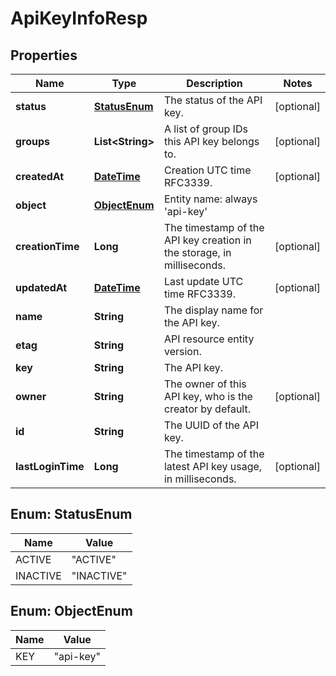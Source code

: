 
# ApiKeyInfoResp

## Properties
Name | Type | Description | Notes
------------ | ------------- | ------------- | -------------
**status** | [**StatusEnum**](#StatusEnum) | The status of the API key. |  [optional]
**groups** | **List&lt;String&gt;** | A list of group IDs this API key belongs to. |  [optional]
**createdAt** | [**DateTime**](DateTime.md) | Creation UTC time RFC3339. |  [optional]
**object** | [**ObjectEnum**](#ObjectEnum) | Entity name: always &#39;api-key&#39; | 
**creationTime** | **Long** | The timestamp of the API key creation in the storage, in milliseconds. |  [optional]
**updatedAt** | [**DateTime**](DateTime.md) | Last update UTC time RFC3339. |  [optional]
**name** | **String** | The display name for the API key. | 
**etag** | **String** | API resource entity version. | 
**key** | **String** | The API key. | 
**owner** | **String** | The owner of this API key, who is the creator by default. |  [optional]
**id** | **String** | The UUID of the API key. | 
**lastLoginTime** | **Long** | The timestamp of the latest API key usage, in milliseconds. |  [optional]


<a name="StatusEnum"></a>
## Enum: StatusEnum
Name | Value
---- | -----
ACTIVE | &quot;ACTIVE&quot;
INACTIVE | &quot;INACTIVE&quot;


<a name="ObjectEnum"></a>
## Enum: ObjectEnum
Name | Value
---- | -----
KEY | &quot;api-key&quot;



